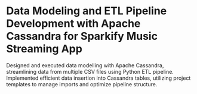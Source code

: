 # Data Modeling and ETL Pipeline Development with Apache Cassandra for Sparkify Music Streaming App
 Designed and executed data modelling with Apache Cassandra, streamlining data from multiple CSV files using Python ETL pipeline.  Implemented efficient data insertion into Cassandra tables, utilizing project templates to manage imports and optimize pipeline structure.
